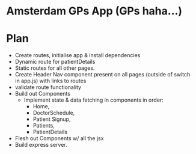 # Amsterdam GPs App (GPs haha...)

# Plan

- Create routes, initialise app & install dependencies
- Dynamic route for patientDetails
- Static routes for all other pages.
- Create Header Nav component present on all pages (outside of switch in app.js) with links to routes
- validate route functionality
- Build out Components
  - Implement state & data fetching in components in order:
    - Home,
    - DoctorSchedule,
    - Patient Signup,
    - Patients,
    - PatientDetails
- Flesh out Components w/ all the jsx
- Build express server.
